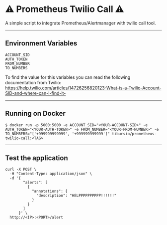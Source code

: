 # ⚠️ Prometheus Twilio Call ⚠️

  A simple script to integrate Prometheus/Alertmanager with twilio call tool.   

-----
## Environment Variables

~~~
ACCOUNT_SID
AUTH_TOKEN
FROM_NUMBER
TO_NUMBERS
~~~

 To find the value for this variables you can read the following documentation from Twilio:
 https://help.twilio.com/articles/14726256820123-What-is-a-Twilio-Account-SID-and-where-can-I-find-it-

-----

## Running on Docker

~~~
$ docker run -p 5000:5000 -e ACCOUNT_SID="<YOUR-ACCOUNT-SID>" -e AUTH_TOKEN="<YOUR-AUTH-TOKEN>" -e FROM_NUMBER="<YOUR-FROM-NUMBER>" -e TO_NUMBERS="['+999999999999', '+999999999999']" tibursio/prometheus-twilio-call:<TAG>
~~~

-----

## Test the application

~~~
curl -X POST \
  -H "Content-Type: application/json" \
  -d '{
        "alerts": [
          {
            "annotations": {
              "description": "HELPPPPPPPPPP!!!!!!"
            }
          }
        ]
      }' \
  http://<IP>:<PORT>/alert
~~~
